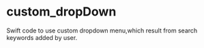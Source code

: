 # custom_dropDown
Swift code to use custom dropdown menu,which result from search keywords added by user.
